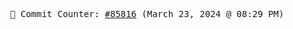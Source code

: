 <p align="center">
    <samp>
        📮 Commit Counter: <a href="https://github.com/Javascript-void0/Javascript-void0/commits/main">#85816</a> (March 23, 2024 @ 08:29 PM)
    </samp>
</p>